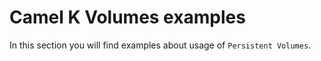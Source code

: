 # Camel K Volumes examples

In this section you will find examples about usage of `Persistent Volumes`.
